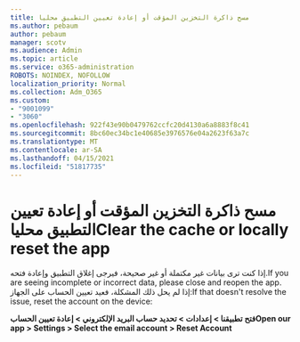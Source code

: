 ```yaml
---
title: مسح ذاكرة التخزين المؤقت أو إعادة تعيين التطبيق محليا
ms.author: pebaum
author: pebaum
manager: scotv
ms.audience: Admin
ms.topic: article
ms.service: o365-administration
ROBOTS: NOINDEX, NOFOLLOW
localization_priority: Normal
ms.collection: Adm_O365
ms.custom:
- "9001099"
- "3060"
ms.openlocfilehash: 922f43e90b0479762ccfc20d4130a6a8883f8c41
ms.sourcegitcommit: 8bc60ec34bc1e40685e3976576e04a2623f63a7c
ms.translationtype: MT
ms.contentlocale: ar-SA
ms.lasthandoff: 04/15/2021
ms.locfileid: "51817735"
---
```

# <a name="clear-the-cache-or-locally-reset-the-app"></a><span data-ttu-id="34f9a-102">مسح ذاكرة التخزين المؤقت أو إعادة تعيين التطبيق محليا</span><span class="sxs-lookup"><span data-stu-id="34f9a-102">Clear the cache or locally reset the app</span></span>

<span data-ttu-id="34f9a-103">إذا كنت ترى بيانات غير مكتملة أو غير صحيحة، فيرجى إغلاق التطبيق وإعادة فتحه.</span><span class="sxs-lookup"><span data-stu-id="34f9a-103">If you are seeing incomplete or incorrect data, please close and reopen the app.</span></span>  <span data-ttu-id="34f9a-104">إذا لم يحل ذلك المشكلة، فعيد تعيين الحساب على الجهاز:</span><span class="sxs-lookup"><span data-stu-id="34f9a-104">If that doesn't resolve the issue, reset the account on the device:</span></span> 

<span data-ttu-id="34f9a-105">**فتح تطبيقنا > إعدادات > تحديد حساب البريد الإلكتروني > إعادة تعيين الحساب**</span><span class="sxs-lookup"><span data-stu-id="34f9a-105">**Open our app > Settings > Select the email account > Reset Account**</span></span>